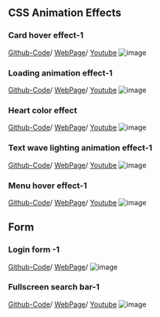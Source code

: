 ## CSS Animation Effects

### Card hover effect-1
[Github-Code](https://github.com/jjyoon-dev/yotube_project/tree/master/css_animation_effect/card_hover_effect-1)/
[WebPage](https://jjyoon-dev.github.io/portfolio/css_animation_effect/card_hover_effect-1/index.html)/
[Youtube](https://youtu.be/byouveQRdFU)
![image](https://github.com/jjyoon-dev/yotube_project/blob/master/css_animation_effect/thumbnail/card_hover_effect-1_thumbnai.png?raw=true)

### Loading animation effect-1
[Github-Code](https://github.com/jjyoon-dev/youtube_project/tree/master/css_animation_effect/loading_tutorial1)/
[WebPage](https://jjyoon-dev.github.io/portfolio/css_animation_effect/loading_tutorial1/index.html)/
[Youtube](https://youtu.be/XTyUWReFhuw)
![image](https://github.com/jjyoon-dev/yotube_project/blob/master/css_animation_effect/thumbnail/loading_animation_effect-1_thumbnail.PNG?raw=true)

### Heart color effect
[Github-Code](https://github.com/jjyoon-dev/youtube_project/tree/master/css_animation_effect/heart_color_change)/
[WebPage](https://jjyoon-dev.github.io/portfolio/css_animation_effect/heart_color_change/index.html)/
[Youtube](https://youtu.be/xWwrdb2LG-8)
![image](https://github.com/jjyoon-dev/yotube_project/blob/master/css_animation_effect/thumbnail/heart_color_change_thumbnail.PNG?raw=true)

### Text wave lighting animation effect-1
[Github-Code](https://github.com/jjyoon-dev/youtube_project/tree/master/css_animation_effect/text_wave_animation-1)/
[WebPage](https://jjyoon-dev.github.io/portfolio/css_animation_effect/text_wave_animation-1/index.html)/
[Youtube](https://youtu.be/yQnyFV8ag0g)
![image](https://github.com/jjyoon-dev/yotube_project/blob/master/css_animation_effect/thumbnail/text_wave_lighting_animation_effect_thumbnail.PNG?raw=true)

### Menu hover effect-1
[Github-Code](https://github.com/jjyoon-dev/youtube_project/tree/master/css_animation_effect/menu_hover_effect-1)/
[WebPage](https://jjyoon-dev.github.io/portfolio/css_animation_effect/menu_hover_effect-1/index.html)/
[Youtube](https://youtu.be/nm9wPnB_04g)
![image](https://github.com/jjyoon-dev/youtube_project/blob/master/css_animation_effect/thumbnail/menu_hover_effect-1.png?raw=true)



## Form

### Login form -1
[Github-Code](https://github.com/jjyoon-dev/youtube_project/tree/master/form/login_form-1)/
[WebPage](https://jjyoon-dev.github.io/portfolio/login_form/tutorial-1/login.html)/
![image](https://github.com/jjyoon-dev/youtube_project/blob/master/form/thumbnail/login_form-1.PNG?raw=true)

### Fullscreen search bar-1
[Github-Code](https://github.com/jjyoon-dev/youtube_project/tree/master/form/fullscreen_search_bar-1)/
[WebPage](https://jjyoon-dev.github.io/portfolio/form/fullscreen_search_bar-1/index.html)/
[Youtube](https://youtu.be/4PIZd2gFvVQ)
![image](https://github.com/jjyoon-dev/youtube_project/blob/master/form/thumbnail/fullscreen_search_bar-1.PNG?raw=true)

